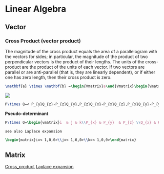 # Linear Algebra

## Vector

### Cross Product (vector product)
The magnitude of the cross product equals the area of a parallelogram with the 
vectors for sides; in particular, the magnitude of the product of two perpendicular
vectors is the product of their lengths. The units of the cross-product are 
the product of the units of each vector. If two vectors are parallel or are 
anti-parallel (that is, they are linearly dependent), or if either one 
has zero length, then their cross product is zero.

```tex
\mathbf{a} \times \mathbf{b} =\begin{Vmatrix}a\end{Vmatrix}\begin{Vmatrix}b\end{Vmatrix}\sin \theta \mathbf{n} 
```

![](Cross_product.gif)

```tex
P\times Q=< P_{y}Q_{z}-P_{z}Q_{y},P_{z}Q_{x}-P_{x}Q_{z},P_{x}Q_{y}-P_{y}Q_{z}> 
```
**Pseudo-determinant** 
```tex
P\times Q=\begin{vmatrix}i  & j & k\\P_{x} & P_{y}  & P_{z} \\Q_{x} & Q_{y}  & Q_{z}\end{vmatrix}
```
`see also Laplace expansion`
```tex
\begin{matrix}i=< 1,0,0>\\j=< 1,0,0>\\k=< 1,0,0>\end{matrix}
```

## Matrix










<seealso>
    <category ref="wiki">
        <a href="https://en.wikipedia.org/wiki/Cross_product">Cross_product</a>
        <a href="https://en.wikipedia.org/wiki/Laplace_expansion">Laplace expansion</a>
    </category>
</seealso>